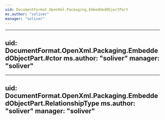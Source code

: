 ```yaml
---
uid: DocumentFormat.OpenXml.Packaging.EmbeddedObjectPart
ms.author: "soliver"
manager: "soliver"
---
```


---
uid: DocumentFormat.OpenXml.Packaging.EmbeddedObjectPart.#ctor
ms.author: "soliver"
manager: "soliver"
---

---
uid: DocumentFormat.OpenXml.Packaging.EmbeddedObjectPart.RelationshipType
ms.author: "soliver"
manager: "soliver"
---
